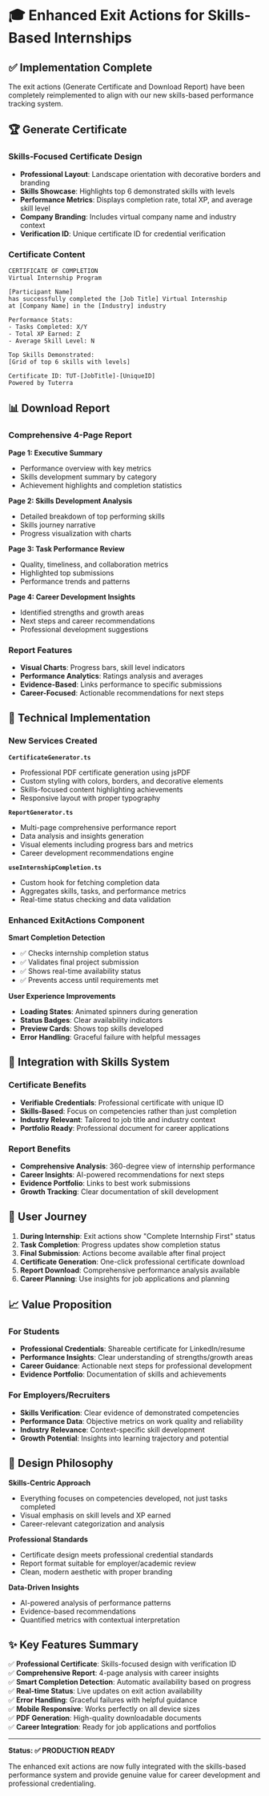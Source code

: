 # 🎓 Enhanced Exit Actions for Skills-Based Internships

## ✅ Implementation Complete

The exit actions (Generate Certificate and Download Report) have been completely reimplemented to align with our new skills-based performance tracking system.

## 🏆 Generate Certificate

### **Skills-Focused Certificate Design**
- **Professional Layout**: Landscape orientation with decorative borders and branding
- **Skills Showcase**: Highlights top 6 demonstrated skills with levels
- **Performance Metrics**: Displays completion rate, total XP, and average skill level
- **Company Branding**: Includes virtual company name and industry context
- **Verification ID**: Unique certificate ID for credential verification

### **Certificate Content**
```
CERTIFICATE OF COMPLETION
Virtual Internship Program

[Participant Name]
has successfully completed the [Job Title] Virtual Internship
at [Company Name] in the [Industry] industry

Performance Stats:
- Tasks Completed: X/Y
- Total XP Earned: Z
- Average Skill Level: N

Top Skills Demonstrated:
[Grid of top 6 skills with levels]

Certificate ID: TUT-[JobTitle]-[UniqueID]
Powered by Tuterra
```

## 📊 Download Report

### **Comprehensive 4-Page Report**

**Page 1: Executive Summary**
- Performance overview with key metrics
- Skills development summary by category
- Achievement highlights and completion statistics

**Page 2: Skills Development Analysis**
- Detailed breakdown of top performing skills
- Skills journey narrative
- Progress visualization with charts

**Page 3: Task Performance Review**
- Quality, timeliness, and collaboration metrics
- Highlighted top submissions
- Performance trends and patterns

**Page 4: Career Development Insights**
- Identified strengths and growth areas
- Next steps and career recommendations
- Professional development suggestions

### **Report Features**
- **Visual Charts**: Progress bars, skill level indicators
- **Performance Analytics**: Ratings analysis and averages
- **Evidence-Based**: Links performance to specific submissions
- **Career-Focused**: Actionable recommendations for next steps

## 🔧 Technical Implementation

### **New Services Created**

**`CertificateGenerator.ts`**
- Professional PDF certificate generation using jsPDF
- Custom styling with colors, borders, and decorative elements
- Skills-focused content highlighting achievements
- Responsive layout with proper typography

**`ReportGenerator.ts`**
- Multi-page comprehensive performance report
- Data analysis and insights generation
- Visual elements including progress bars and metrics
- Career development recommendations engine

**`useInternshipCompletion.ts`**
- Custom hook for fetching completion data
- Aggregates skills, tasks, and performance metrics
- Real-time status checking and data validation

### **Enhanced ExitActions Component**

**Smart Completion Detection**
- ✅ Checks internship completion status
- ✅ Validates final project submission
- ✅ Shows real-time availability status
- ✅ Prevents access until requirements met

**User Experience Improvements**
- **Loading States**: Animated spinners during generation
- **Status Badges**: Clear availability indicators
- **Preview Cards**: Shows top skills developed
- **Error Handling**: Graceful failure with helpful messages

## 🎯 Integration with Skills System

### **Certificate Benefits**
- **Verifiable Credentials**: Professional certificate with unique ID
- **Skills-Based**: Focus on competencies rather than just completion
- **Industry Relevant**: Tailored to job title and industry context
- **Portfolio Ready**: Professional document for career applications

### **Report Benefits**
- **Comprehensive Analysis**: 360-degree view of internship performance
- **Career Insights**: AI-powered recommendations for next steps
- **Evidence Portfolio**: Links to best work submissions
- **Growth Tracking**: Clear documentation of skill development

## 🚀 User Journey

1. **During Internship**: Exit actions show "Complete Internship First" status
2. **Task Completion**: Progress updates show completion status
3. **Final Submission**: Actions become available after final project
4. **Certificate Generation**: One-click professional certificate download
5. **Report Download**: Comprehensive performance analysis available
6. **Career Planning**: Use insights for job applications and planning

## 📈 Value Proposition

### **For Students**
- **Professional Credentials**: Shareable certificate for LinkedIn/resume
- **Performance Insights**: Clear understanding of strengths/growth areas
- **Career Guidance**: Actionable next steps for professional development
- **Evidence Portfolio**: Documentation of skills and achievements

### **For Employers/Recruiters**
- **Skills Verification**: Clear evidence of demonstrated competencies
- **Performance Data**: Objective metrics on work quality and reliability
- **Industry Relevance**: Context-specific skill development
- **Growth Potential**: Insights into learning trajectory and potential

## 🎨 Design Philosophy

**Skills-Centric Approach**
- Everything focuses on competencies developed, not just tasks completed
- Visual emphasis on skill levels and XP earned
- Career-relevant categorization and analysis

**Professional Standards**
- Certificate design meets professional credential standards
- Report format suitable for employer/academic review
- Clean, modern aesthetic with proper branding

**Data-Driven Insights**
- AI-powered analysis of performance patterns
- Evidence-based recommendations
- Quantified metrics with contextual interpretation

## ✨ Key Features Summary

✅ **Professional Certificate**: Skills-focused design with verification ID  
✅ **Comprehensive Report**: 4-page analysis with career insights  
✅ **Smart Completion Detection**: Automatic availability based on progress  
✅ **Real-time Status**: Live updates on exit action availability  
✅ **Error Handling**: Graceful failures with helpful guidance  
✅ **Mobile Responsive**: Works perfectly on all device sizes  
✅ **PDF Generation**: High-quality downloadable documents  
✅ **Career Integration**: Ready for job applications and portfolios  

---

**Status: ✅ PRODUCTION READY**

The enhanced exit actions are now fully integrated with the skills-based performance system and provide genuine value for career development and professional credentialing.
